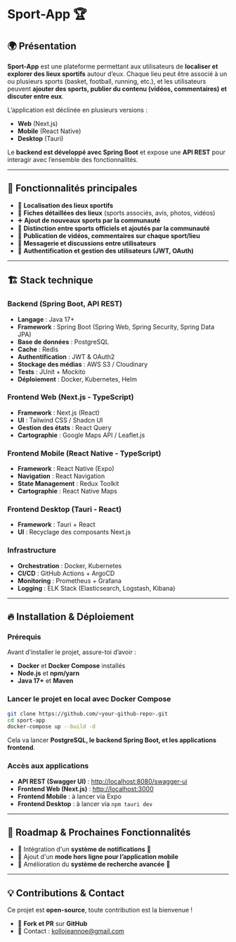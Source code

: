 # **Sport-App** 🏆

## 🌍 Présentation
**Sport-App** est une plateforme permettant aux utilisateurs de **localiser et explorer des lieux sportifs** autour d’eux.
Chaque lieu peut être associé à un ou plusieurs sports (basket, football, running, etc.), et les utilisateurs peuvent **ajouter des sports, publier du contenu (vidéos, commentaires) et discuter entre eux**.

L’application est déclinée en plusieurs versions :
- **Web** (Next.js)
- **Mobile** (React Native)
- **Desktop** (Tauri)

Le **backend est développé avec Spring Boot** et expose une **API REST** pour interagir avec l’ensemble des fonctionnalités.

---

## 🚀 Fonctionnalités principales
- 📍 **Localisation des lieux sportifs**
- 📄 **Fiches détaillées des lieux** (sports associés, avis, photos, vidéos)
- ➕ **Ajout de nouveaux sports par la communauté**
- 🔖 **Distinction entre sports officiels et ajoutés par la communauté**
- 📢 **Publication de vidéos, commentaires sur chaque sport/lieu**
- 💬 **Messagerie et discussions entre utilisateurs**
- 🔐 **Authentification et gestion des utilisateurs (JWT, OAuth)**

---

## 🏗 Stack technique

### **Backend (Spring Boot, API REST)**
- **Langage** : Java 17+
- **Framework** : Spring Boot (Spring Web, Spring Security, Spring Data JPA)
- **Base de données** : PostgreSQL
- **Cache** : Redis
- **Authentification** : JWT & OAuth2
- **Stockage des médias** : AWS S3 / Cloudinary
- **Tests** : JUnit + Mockito
- **Déploiement** : Docker, Kubernetes, Helm

### **Frontend Web (Next.js - TypeScript)**
- **Framework** : Next.js (React)
- **UI** : Tailwind CSS / Shadcn UI
- **Gestion des états** : React Query
- **Cartographie** : Google Maps API / Leaflet.js

### **Frontend Mobile (React Native - TypeScript)**
- **Framework** : React Native (Expo)
- **Navigation** : React Navigation
- **State Management** : Redux Toolkit
- **Cartographie** : React Native Maps

### **Frontend Desktop (Tauri - React)**
- **Framework** : Tauri + React
- **UI** : Recyclage des composants Next.js

### **Infrastructure**
- **Orchestration** : Docker, Kubernetes
- **CI/CD** : GitHub Actions + ArgoCD
- **Monitoring** : Prometheus + Grafana
- **Logging** : ELK Stack (Elasticsearch, Logstash, Kibana)

---

## 🔥 Installation & Déploiement

### **Prérequis**
Avant d’installer le projet, assure-toi d’avoir :
- **Docker** et **Docker Compose** installés
- **Node.js** et **npm/yarn**
- **Java 17+** et **Maven**

### **Lancer le projet en local avec Docker Compose**
```bash
git clone https://github.com/<your-github-repo>.git
cd sport-app
docker-compose up --build -d
```
Cela va lancer **PostgreSQL, le backend Spring Boot, et les applications frontend**.

### **Accès aux applications**
- **API REST (Swagger UI)** : [http://localhost:8080/swagger-ui](http://localhost:8080/swagger-ui)
- **Frontend Web (Next.js)** : [http://localhost:3000](http://localhost:3000)
- **Frontend Mobile** : à lancer via Expo
- **Frontend Desktop** : à lancer via `npm tauri dev`

---

## 📌 Roadmap & Prochaines Fonctionnalités
- 🔲 Intégration d'un **système de notifications** 🔔
- 🔲 Ajout d'un **mode hors ligne pour l’application mobile**
- 🔲 Amélioration du **système de recherche avancée** 📍

---

## 💡 Contributions & Contact
Ce projet est **open-source**, toute contribution est la bienvenue !
- 👥 **Fork et PR** sur **GitHub**
- 📩 Contact : [kollojeannoe@gmail.com](mailto:kollojeannoe@gmail.com)

